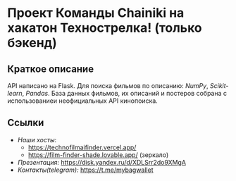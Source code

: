 # Проект Команды Chainiki на хакатон Технострелка! (только бэкенд)

## Краткое описание
API написано на Flask.
Для поиска фильмов по описанию: *NumPy*, *Scikit-learn*, *Pandas*.
База данных фильмов, их описаний и постеров собрана с использованиеи неофициальных API кинопоиска.

## Ссылки
* *Наши хосты*:
  * https://technofilmaifinder.vercel.app/
  * https://film-finder-shade.lovable.app/ (зеркало)
* *Презентация:* https://disk.yandex.ru/d/XDLSrr2do9XMgA
* *Контакты(telegram):* https://t.me/mybagwallet 


